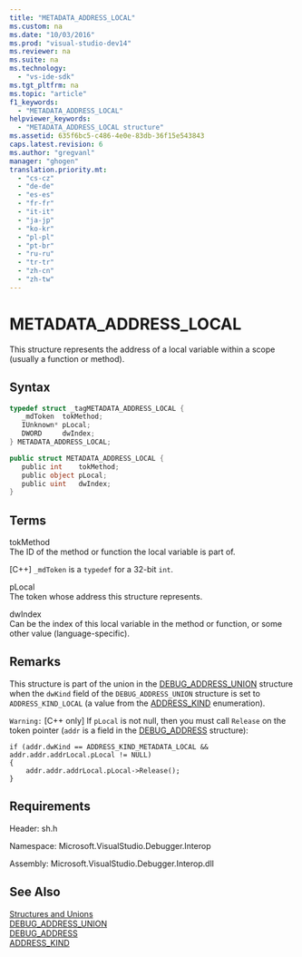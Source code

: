 ```yaml
---
title: "METADATA_ADDRESS_LOCAL"
ms.custom: na
ms.date: "10/03/2016"
ms.prod: "visual-studio-dev14"
ms.reviewer: na
ms.suite: na
ms.technology: 
  - "vs-ide-sdk"
ms.tgt_pltfrm: na
ms.topic: "article"
f1_keywords: 
  - "METADATA_ADDRESS_LOCAL"
helpviewer_keywords: 
  - "METADATA_ADDRESS_LOCAL structure"
ms.assetid: 635f6bc5-c486-4e0e-83db-36f15e543843
caps.latest.revision: 6
ms.author: "gregvanl"
manager: "ghogen"
translation.priority.mt: 
  - "cs-cz"
  - "de-de"
  - "es-es"
  - "fr-fr"
  - "it-it"
  - "ja-jp"
  - "ko-kr"
  - "pl-pl"
  - "pt-br"
  - "ru-ru"
  - "tr-tr"
  - "zh-cn"
  - "zh-tw"
---
```

# METADATA_ADDRESS_LOCAL
This structure represents the address of a local variable within a scope (usually a function or method).  
  
## Syntax  
  
```cpp  
typedef struct _tagMETADATA_ADDRESS_LOCAL {  
   _mdToken  tokMethod;  
   IUnknown* pLocal;  
   DWORD     dwIndex;  
} METADATA_ADDRESS_LOCAL;  
```  
  
```c#  
public struct METADATA_ADDRESS_LOCAL {  
   public int    tokMethod;  
   public object pLocal;  
   public uint   dwIndex;  
}  
```  
  
## Terms  
 tokMethod  
 The ID of the method or function the local variable is part of.  
  
 [C++] `_mdToken` is a `typedef` for a 32-bit `int`.  
  
 pLocal  
 The token whose address this structure represents.  
  
 dwIndex  
 Can be the index of this local variable in the method or function, or some other value (language-specific).  
  
## Remarks  
 This structure is part of the union in the [DEBUG_ADDRESS_UNION](../extensibility/debug_address_union.md) structure when the `dwKind` field of the `DEBUG_ADDRESS_UNION` structure is set to `ADDRESS_KIND_LOCAL` (a value from the [ADDRESS_KIND](../extensibility/address_kind.md) enumeration).  
  
 `Warning:` [C++ only]  If `pLocal` is not null, then you must call `Release` on the token pointer (`addr` is a field in the [DEBUG_ADDRESS](../extensibility/debug_address.md) structure):  
  
```  
if (addr.dwKind == ADDRESS_KIND_METADATA_LOCAL &&  addr.addr.addrLocal.pLocal != NULL)  
{  
    addr.addr.addrLocal.pLocal->Release();  
}  
```  
  
## Requirements  
 Header: sh.h  
  
 Namespace: Microsoft.VisualStudio.Debugger.Interop  
  
 Assembly: Microsoft.VisualStudio.Debugger.Interop.dll  
  
## See Also  
 [Structures and Unions](../extensibility/structures-and-unions.md)   
 [DEBUG_ADDRESS_UNION](../extensibility/debug_address_union.md)   
 [DEBUG_ADDRESS](../extensibility/debug_address.md)   
 [ADDRESS_KIND](../extensibility/address_kind.md)